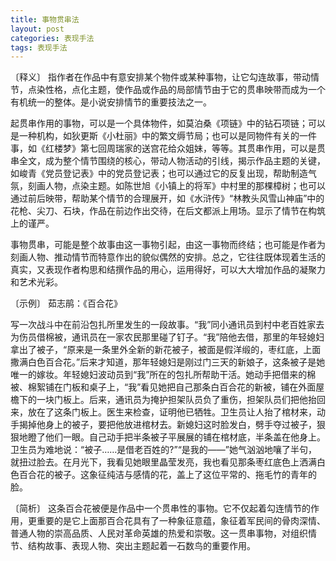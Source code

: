 ```yaml
---
title: 事物贯串法
layout: post
categories: 表现手法
tags: 表现手法
---
```


〔释义〕 指作者在作品中有意安排某个物件或某种事物，让它勾连故事，带动情节，点染性格，点化主题，使作品或作品的局部情节由于它的贯串映带而成为一个有机统一的整体。是小说安排情节的重要技法之一。

起贯串作用的事物，可以是一个具体物件，如莫泊桑《项链》中的钻石项链；可以是一种机构，如狄更斯《小杜丽》中的繁文缛节局；也可以是同物件有关的一件事，如《红楼梦》第七回周瑞家的送宫花给众姐妹，等等。其贯串作用，可以是贯串全文，成为整个情节围绕的核心，带动人物活动的引线，揭示作品主题的关键，如峻青《党员登记表》中的党员登记表；也可以通过它的反复出现，帮助制造气氛，刻画人物，点染主题。如陈世旭《小镇上的将军》中村里的那棵樟树；也可以通过前后映带，帮助某个情节的合理展开，如《水浒传》“林教头风雪山神庙”中的花枪、尖刀、石块，作品在前边作出交待，在后文都派上用场。显示了情节在构筑上的谨严。

事物贯串，可能是整个故事由这一事物引起，由这一事物而终结；也可能是作者为刻画人物、推动情节而特意作出的貌似偶然的安排。总之，它往往既体现着生活的真实，又表现作者构思和结撰作品的用心，运用得好，可以大大增加作品的凝聚力和艺术光彩。

〔示例〕 茹志鹃：《百合花》

写一次战斗中在前沿包扎所里发生的一段故事。“我”同小通讯员到村中老百姓家去为伤员借棉被，通讯员在一家农民那里碰了钉子。“我”陪他去借，那里的年轻媳妇拿出了被子，“原来是一条里外全新的新花被子，被面是假洋缎的，枣红底，上面撒满白色百合花。”后来才知道，那年轻媳妇是刚过门三天的新娘子，这条被子是她唯一的嫁妆。年轻媳妇波动员到“我”所在的包扎所帮助干活。她动手把借来的棉被、棉絮铺在门板和桌子上，“我”看见她把自己那条白百合花的新被，铺在外面屋檐下的一块门板上。后来，通讯员为掩护担架队员负了重伤，担架队员们把他抬回来，放在了这条门板上。医生来检查，证明他已牺牲。卫生员让人抬了棺材来，动手揭掉他身上的被子，要把他放进棺材去。新媳妇这时脸发白，劈手夺过被子，狠狠地瞪了他们一眼。自己动手把半条被子平展展的铺在棺材底，半条盖在他身上。卫生员为难地说：“被子……是借老百姓的?”“是我的——”她气汹汹地嚷了半句，就扭过脸去。在月光下，我看见她眼里晶莹发亮，我也看见那条枣红底色上洒满白色百合花的被子。这象征纯洁与感情的花，盖上了这位平常的、拖毛竹的青年的脸。

〔简析〕 这条百合花被便是作品中一个贯串性的事物。它不仅起着勾连情节的作用，更重要的是它上面那百合花具有了一种象征意蕴，象征着军民间的骨肉深情、普通人物的崇高品质、人民对革命英雄的热爱和崇敬。这一贯串事物，对组织情节、结构故事、表现人物、突出主题起着一石数鸟的重要作用。 